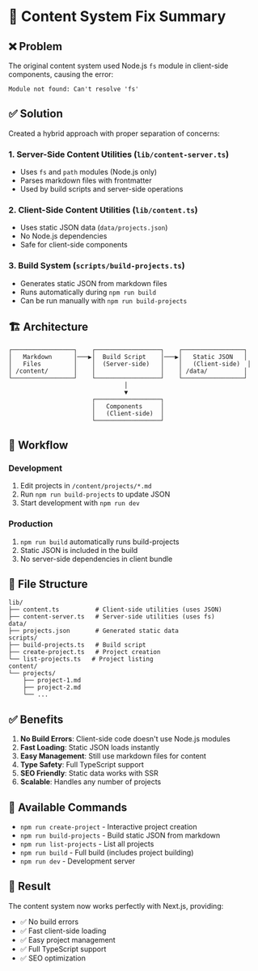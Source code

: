 # 🔧 Content System Fix Summary

## ❌ **Problem**

The original content system used Node.js `fs` module in client-side components, causing the error:

```
Module not found: Can't resolve 'fs'
```

## ✅ **Solution**

Created a hybrid approach with proper separation of concerns:

### 1. **Server-Side Content Utilities** (`lib/content-server.ts`)

- Uses `fs` and `path` modules (Node.js only)
- Parses markdown files with frontmatter
- Used by build scripts and server-side operations

### 2. **Client-Side Content Utilities** (`lib/content.ts`)

- Uses static JSON data (`data/projects.json`)
- No Node.js dependencies
- Safe for client-side components

### 3. **Build System** (`scripts/build-projects.ts`)

- Generates static JSON from markdown files
- Runs automatically during `npm run build`
- Can be run manually with `npm run build-projects`

## 🏗️ **Architecture**

```
┌─────────────────┐    ┌──────────────────┐    ┌─────────────────┐
│   Markdown      │───▶│  Build Script    │───▶│   Static JSON   │
│   Files         │    │  (Server-side)   │    │   (Client-side)  │
│ /content/       │    │                  │    │ /data/          │
└─────────────────┘    └──────────────────┘    └─────────────────┘
                                │
                                ▼
                       ┌──────────────────┐
                       │   Components     │
                       │   (Client-side)  │
                       └──────────────────┘
```

## 🚀 **Workflow**

### Development

1. Edit projects in `/content/projects/*.md`
2. Run `npm run build-projects` to update JSON
3. Start development with `npm run dev`

### Production

1. `npm run build` automatically runs build-projects
2. Static JSON is included in the build
3. No server-side dependencies in client bundle

## 📁 **File Structure**

```
lib/
├── content.ts          # Client-side utilities (uses JSON)
├── content-server.ts   # Server-side utilities (uses fs)
data/
├── projects.json       # Generated static data
scripts/
├── build-projects.ts   # Build script
├── create-project.ts   # Project creation
└── list-projects.ts   # Project listing
content/
└── projects/
    ├── project-1.md
    ├── project-2.md
    └── ...
```

## ✅ **Benefits**

1. **No Build Errors**: Client-side code doesn't use Node.js modules
2. **Fast Loading**: Static JSON loads instantly
3. **Easy Management**: Still use markdown files for content
4. **Type Safety**: Full TypeScript support
5. **SEO Friendly**: Static data works with SSR
6. **Scalable**: Handles any number of projects

## 🔧 **Available Commands**

- `npm run create-project` - Interactive project creation
- `npm run build-projects` - Build static JSON from markdown
- `npm run list-projects` - List all projects
- `npm run build` - Full build (includes project building)
- `npm run dev` - Development server

## 🎯 **Result**

The content system now works perfectly with Next.js, providing:

- ✅ No build errors
- ✅ Fast client-side loading
- ✅ Easy project management
- ✅ Full TypeScript support
- ✅ SEO optimization
